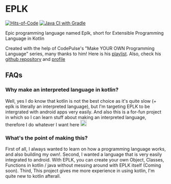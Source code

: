 # EPLK

[![Hits-of-Code](https://hitsofcode.com/github/iyxan23/eplk?branch=main)](https://hitsofcode.com/github/iyxan23/eplk/view?branch=main)
[![Java CI with Gradle](https://github.com/Iyxan23/eplk/actions/workflows/gradle.yml/badge.svg)](https://github.com/Iyxan23/eplk/actions/workflows/gradle.yml)

Epic programming language named Eplk, short for Extensible Programming Language in Kotlin

Created with the help of CodePulse's "Make YOUR OWN Programming Language" series, many thanks to him! Here is his [playlist](https://www.youtube.com/watch?v=r46EONXC1i0). Also, check his [github repository](https://github.com/davidcallanan/py-myopl-code) and [profile](https://github.com/davidcallanan)

## FAQs

### Why make an interpreted language in kotlin?
Well, yes I do know that kotlin is not the best choice as it's quite slow (+ eplk is literally an interpreted language), but I'm targeting EPLK to be intergrated with android apps very easily. And also this is a for-fun project in which so I can learn stuff about making an interpreted language, therefore I do whatever I want here <img width=20px src="https://cdn.discordapp.com/emojis/846626029535625216.png"/>

### What's the point of making this?
First of all, I always wanted to learn on how a programming language works, and also building my own!. Second, I wanted a language that is very easily integrated to android. With EPLK, you can create your own Object, Classes, Functions in kotlin / java without messing around with EPLK itself (Coming soon). Third, This project gives me more experience in using kotlin, I'm quite new to kotlin afterall.
